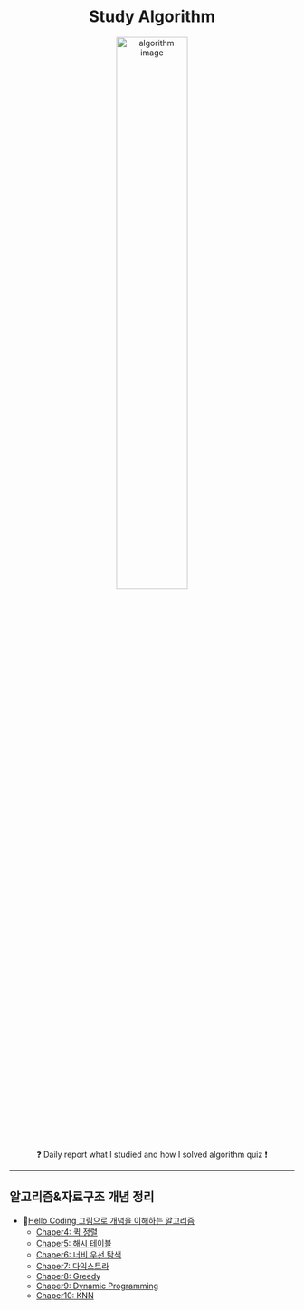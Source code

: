 <h1 align="center">Study Algorithm</h1>
<p align="center">
    <img alt="algorithm image" src="https://user-images.githubusercontent.com/53554014/88824019-bd8a1e80-d200-11ea-9e4e-86904a39d2e7.jpg" width=50% height=50% />
</p>
<p align="center">
    &#10067; Daily report what I studied and how I solved algorithm quiz  &#10071;
</p>

***

## 알고리즘&자료구조 개념 정리
* &#128215;[Hello Coding 그림으로 개념을 이해하는 알고리즘](http://www.yes24.com/Product/Goods/37885448)
    * [Chaper4: 퀵 정렬](https://github.com/seraaaayeo/Study-Algorithm/tree/master/Algorithm/Chapter4_qsort)
    * [Chaper5: 해시 테이블](https://github.com/seraaaayeo/Study-Algorithm/tree/master/Algorithm/Chapter5_Hash)
    * [Chaper6: 너비 우선 탐색](https://github.com/seraaaayeo/Study-Algorithm/tree/master/Algorithm/Chapter6_BFS)
    * [Chaper7: 다익스트라]()
    * [Chaper8: Greedy]()
    * [Chaper9: Dynamic Programming]()
    * [Chaper10: KNN]()